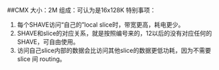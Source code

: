 ##CMX
大小：2M
组成：可认为是16x128K
特别事项：
1. 每个SHAVE访问“自己的”local slice时，带宽更高，耗电更少。
2. SHAVE和slice的对应关系，就是按照编号来的，12以后的没有对应任何的SHAVE，可自由使用。
3. 访问自己slice内部的数据会比访问其他slice的数据更低功耗，因为不需要slice 间 routing。
